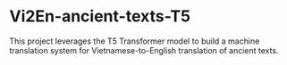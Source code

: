 # Vi2En-ancient-texts-T5
This project leverages the T5 Transformer model to build a machine translation system for Vietnamese-to-English translation of ancient texts.
